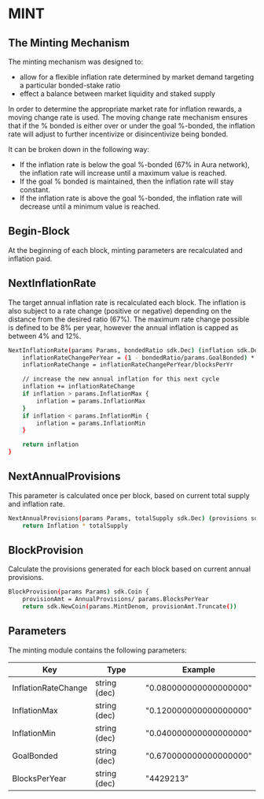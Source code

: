# MINT
## The Minting Mechanism
The minting mechanism was designed to:
- allow for a flexible inflation rate determined by market demand targeting a particular bonded-stake ratio
- effect a balance between market liquidity and staked supply

In order to determine the appropriate market rate for inflation rewards, a moving change rate is used. The moving change rate mechanism ensures that if the % bonded is either over or under the goal %-bonded, the inflation rate will adjust to further incentivize or disincentivize being bonded.

It can be broken down in the following way:
- If the inflation rate is below the goal %-bonded (67% in Aura network), the inflation rate will increase until a maximum value is reached.
- If the goal % bonded is maintained, then the inflation rate will stay constant.
- If the inflation rate is above the goal %-bonded, the inflation rate will decrease until a minimum value is reached.

## Begin-Block
At the beginning of each block, minting parameters are recalculated and inflation paid.

## NextInflationRate
The target annual inflation rate is recalculated each block. The inflation is also subject to a rate change (positive or negative) depending on the distance from the desired ratio (67%). The maximum rate change possible is defined to be 8% per year, however the annual inflation is capped as between 4% and 12%.
```sh
NextInflationRate(params Params, bondedRatio sdk.Dec) (inflation sdk.Dec) {
	inflationRateChangePerYear = (1 - bondedRatio/params.GoalBonded) * params.InflationRateChange
	inflationRateChange = inflationRateChangePerYear/blocksPerYr

	// increase the new annual inflation for this next cycle
	inflation += inflationRateChange
	if inflation > params.InflationMax {
		inflation = params.InflationMax
	}
	if inflation < params.InflationMin {
		inflation = params.InflationMin
	}

	return inflation
}
```

## NextAnnualProvisions
This parameter is calculated once per block, based on current total supply and inflation rate.
```sh
NextAnnualProvisions(params Params, totalSupply sdk.Dec) (provisions sdk.Dec) {
	return Inflation * totalSupply
```

## BlockProvision
Calculate the provisions generated for each block based on current annual provisions.
```sh
BlockProvision(params Params) sdk.Coin {
	provisionAmt = AnnualProvisions/ params.BlocksPerYear
	return sdk.NewCoin(params.MintDenom, provisionAmt.Truncate())
```

## Parameters
The minting module contains the following parameters:

| Key | Type | Example |
| ------ | ------ | ------ |
| InflationRateChange | string (dec) | "0.080000000000000000" |
| InflationMax | string (dec) | "0.120000000000000000" |
| InflationMin | string (dec) | "0.040000000000000000" |
| GoalBonded | string (dec) | "0.670000000000000000" |
| BlocksPerYear | string (dec) | "4429213" |

